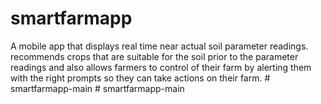 # smartfarmapp
A mobile app that displays real time near actual soil parameter readings. recommends crops that are suitable for the soil prior to the parameter readings and also allows farmers to control of their farm by alerting them with the right prompts so they can take actions on their farm.
#   s m a r t f a r m a p p - m a i n  
 #   s m a r t f a r m a p p - m a i n  
 